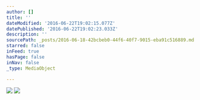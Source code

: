 ```yaml
---
author: []
title: ''
dateModified: '2016-06-22T19:02:15.077Z'
datePublished: '2016-06-22T19:02:23.033Z'
description: ''
sourcePath: _posts/2016-06-18-42bcbeb0-44f6-40f7-9015-eba91c516889.md
starred: false
inFeed: true
hasPage: false
inNav: false
_type: MediaObject

---
```

![](https://the-grid-user-content.s3-us-west-2.amazonaws.com/94b666e4-3bf1-4d6f-be7e-341248d27eac.jpg)
![](https://imgflo.herokuapp.com/graph/vahj1ThiexotieMo/6daf4f4e0dbee008c6ed90d7403c8af9/croprotate.jpg?cropheight=2689&cropwidth=4032&degrees=0&input=https%3A%2F%2Fthe-grid-user-content.s3-us-west-2.amazonaws.com%2F21b72460-df52-4cc7-b639-8770d99c79d6.jpg&x=0&y=0)